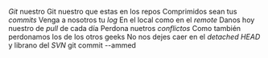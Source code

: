 *Git* nuestro
Git nuestro que estas en los repos
Comprimidos sean tus *commits*
Venga a nosotros tu *log*
En el local como en el *remote*
Danos hoy nuestro de *pull* de cada día
Perdona nuetros *conflictos* 
Como también perdonamos los de los otros geeks
No nos dejes caer en el *detached HEAD*
y librano del *SVN*
git commit --ammed

